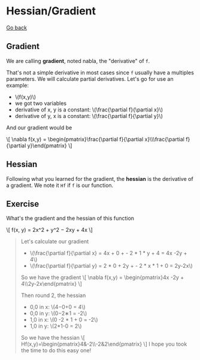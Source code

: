 # Hessian/Gradient

[Go back](..)

## Gradient

We are calling **gradient**, noted nabla, the "derivative"
of `f`. 

That's not a simple derivative in most cases since
`f` usually have a multiples parameters. We will calculate
partial derivatives. Let's go for use an example:

<ul>
    <li>\(f(x,y)\)</li>
    <li>we got two variables</li>
    <li>derivative of x, y is a constant: \(\frac{\partial f}{\partial x}\)</li>
    <li>derivative of y, x is a constant: \(\frac{\partial f}{\partial y}\)</li>
</ul>

And our gradient would be 

<div>
\[
\nabla f(x,y) = \begin{pmatrix}\frac{\partial f}{\partial x}\\\frac{\partial f}{\partial y}\end{pmatrix}
\]
</div>

## Hessian

Following what you learned for the gradient, the **hessian** is the derivative
of a gradient. We note it ``Hf`` if `f` is our function.

## Exercise

What's the gradient and the hessian
of this function
<p>
\[
f(x, y) = 2x^2 + y^2 − 2xy + 4x
\]
</p>

<blockquote class="spoiler">
<p>Let's calculate our gradient</p>
<ul>
    <li class="pb-3">\(\frac{\partial f}{\partial x} = 4x + 0 + - 2 * 1 * y + 4 = 4x -2y + 4\)</li>
    <li>\(\frac{\partial f}{\partial y} = 2 * 0 + 2y + - 2 * x * 1 + 0 = 2y-2x\)</li>
</ul>

<p>So we have the gradient
\[ \nabla f(x,y) = \begin{pmatrix}4x -2y + 4\\2y-2x\end{pmatrix} \] </p>

Then round 2, the hessian

<ul>
<li>0,0 in x: \(4−0+0  = 4\)</li>
<li>0,0 in y: \(0−2∗1 = -2\)</li>
<li>1,0 in x: \(0 -2 * 1 + 0 = -2\)</li>
<li>1,0 in y: \(2*1-0  = 2\)</li>
</ul>

<p>So we have the hessian
\[ Hf(x,y)=\begin{pmatrix}4&-2\\-2&2\end{pmatrix} \]
I hope you took the time to do this easy one!
</p>

</blockquote>